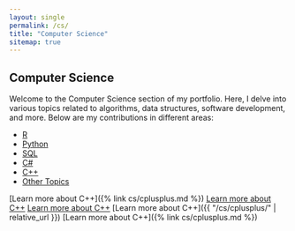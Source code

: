 ```yaml
---
layout: single
permalink: /cs/
title: "Computer Science"
sitemap: true
---
```


## Computer Science

Welcome to the Computer Science section of my portfolio. Here, I delve into various topics related to algorithms, data structures, software development, and more. Below are my contributions in different areas:

- [R](/cs/r/)
- [Python](/cs/python/)
- [SQL](/cs/sql/)
- [C#](/cs/csharp/)
- [C++](/cs/cplusplus/)
- [Other Topics](/cs/other/)

[Learn more about C++]({% link cs/cplusplus.md %})
<a href="/portfolio/cs/cplusplus.html">Learn more about C++</a>
[Learn more about C++](/portfolio/cs/cplusplus/)
[Learn more about C++]({{ "/cs/cplusplus/" | relative_url }})
[Learn more about C++]({% link cs/cplusplus.md %})
